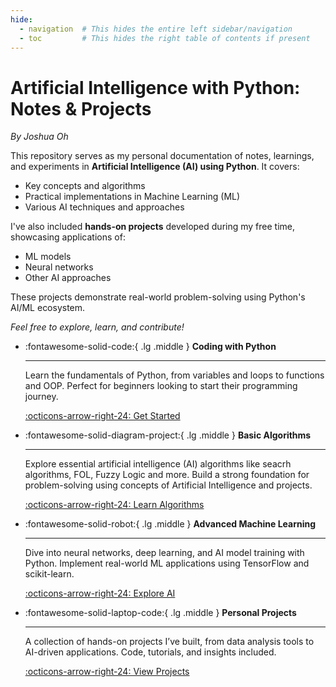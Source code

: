 ```yaml
---
hide:
  - navigation  # This hides the entire left sidebar/navigation
  - toc         # This hides the right table of contents if present
---
```


# Artificial Intelligence with Python: Notes & Projects
_By Joshua Oh_

This repository serves as my personal documentation of notes, learnings, and experiments in **Artificial Intelligence (AI) using Python**. It covers:

- Key concepts and algorithms  
- Practical implementations in Machine Learning (ML)  
- Various AI techniques and approaches  

I've also included **hands-on projects** developed during my free time, showcasing applications of:
- ML models  
- Neural networks  
- Other AI approaches  

These projects demonstrate real-world problem-solving using Python's AI/ML ecosystem.  

*Feel free to explore, learn, and contribute!*

<div class="grid cards" markdown>

-   :fontawesome-solid-code:{ .lg .middle } __Coding with Python__

    ---

    Learn the fundamentals of Python, from variables and loops to functions and OOP. Perfect for beginners looking to start their programming journey.

    [:octicons-arrow-right-24: Get Started](https://joshuaohyq.github.io/AI-Python/Chapter1/)

-   :fontawesome-solid-diagram-project:{ .lg .middle } __Basic Algorithms__

    ---

    Explore essential artificial intelligence (AI) algorithms like seacrh algorithms, FOL, Fuzzy Logic and more. Build a strong foundation for problem-solving using concepts of Artificial Intelligence and projects.

    [:octicons-arrow-right-24: Learn Algorithms](https://joshuaohyq.github.io/AI-Python/Chapter1/)

-   :fontawesome-solid-robot:{ .lg .middle } __Advanced Machine Learning__

    ---

    Dive into neural networks, deep learning, and AI model training with Python. Implement real-world ML applications using TensorFlow and scikit-learn.

    [:octicons-arrow-right-24: Explore AI](#advanced-ml)

-   :fontawesome-solid-laptop-code:{ .lg .middle } __Personal Projects__

    ---

    A collection of hands-on projects I’ve built, from data analysis tools to AI-driven applications. Code, tutorials, and insights included.

    [:octicons-arrow-right-24: View Projects](#personal-projects)

</div>
